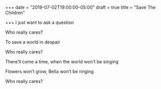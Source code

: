 +++
date = "2019-07-02T19:00:00-05:00"
draft = true
title = "Save The Children"

+++
I just want to ask a question

Who really cares?

To save a world in despair

Who really cares?

There’ll come a time, when the world won’t be singing

Flowers won’t grow, Bella won’t be ringing

Who really cares?